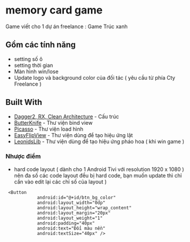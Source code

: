 # memory card game

Game viết cho 1 dự án freelance : Game Trúc xanh

## Gồm các tính năng

- setting số ô
- setting thời gian
- Màn hình win/lose
- Update logo và background color của đối tác ( yêu cầu từ phía Cty Freelance )

## Built With

* [Dagger2, RX, Clean Architecture](https://github.com/android10/Android-CleanArchitecture) - Cấu trúc
* [ButterKnife](http://jakewharton.github.io/butterknife/) - Thư viện bind view
* [Picasso](http://square.github.io/picasso/) - Thư viện load hình
* [EasyFlipView](https://github.com/wajahatkarim3/EasyFlipView/) - Thư viện dùng để tạo hiệu ứng lật
* [LeonidsLib](https://github.com/plattysoft/Leonids/) - Thư viện dùng để tạo hiệu ứng pháo hoa ( khi win game )


### Nhược điểm

- hard code layout ( dành cho 1 Android Tivi với resolution 1920 x 1080 ) nên đa số các code layout đều bị hard code, bạn muốn update thì chỉ cần vào edit lại các chỉ số của layout )

```
 <Button
            android:id="@+id/btn_bg_color"
            android:layout_width="0dp"
            android:layout_height="wrap_content"
            android:layout_margin="20px"
            android:layout_weight="1"
            android:padding="40px"
            android:text="Đổi màu nền"
            android:textSize="40px" />
```

